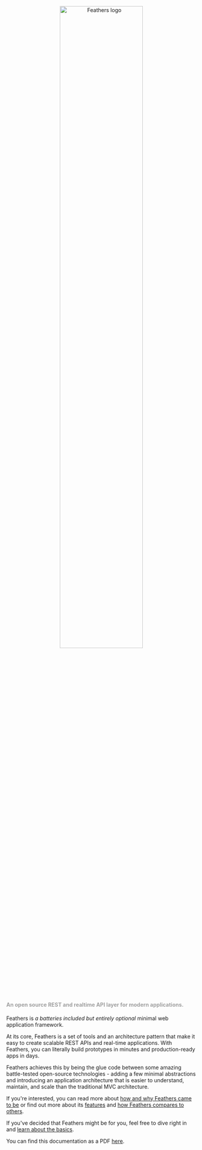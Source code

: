 <p style="text-align: center; margin-bottom: 60px;">
  <img alt="Feathers logo" style="width: 66%;" src="https://feathersjs.com/img/feathers-logo-wide.png" />
  <h4 style="color: #A0A0A0;">An open source REST and realtime API layer for modern applications.</h4>
</p>

Feathers is _a batteries included but entirely optional_ minimal web application framework.

At its core, Feathers is a set of tools and an architecture pattern that make it easy to create scalable REST APIs and real-time applications. With Feathers, you can literally build prototypes in minutes and production-ready apps in days.

Feathers achieves this by being the glue code between some amazing battle-tested open-source technologies - adding a few minimal abstractions and introducing an application architecture that is easier to understand, maintain, and scale than the traditional MVC architecture.

If you're interested, you can read more about [how and why Feathers came to be](https://blog.feathersjs.com/why-we-built-the-best-web-framework-you-ve-probably-never-heard-of-until-now-176afc5c6aac) or find out more about its [features](https://feathersjs.com/features) and [how Feathers compares to others](https://feathersjs.com/comparison).

If you've decided that Feathers might be for you, feel free to dive right in and [learn about the basics](./guides/basics/readme.md).

You can find this documentation as a PDF [here](https://github.com/feathersjs/docs/raw/master/feathersjs.pdf).
